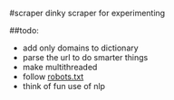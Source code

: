 #scraper
dinky scraper for experimenting 

##todo:
* add only domains to dictionary 
* parse the url to do smarter things 
* make multithreaded 
* follow [robots.txt](http://www.robotstxt.org/robotstxt.html)
* think of fun use of nlp 


